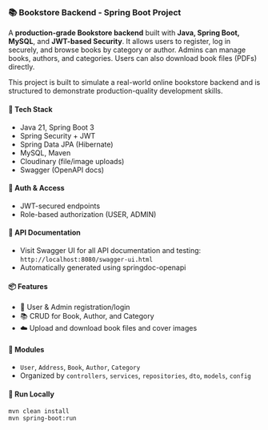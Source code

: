 ### 📚 Bookstore Backend - Spring Boot Project

A **production-grade Bookstore backend** built with **Java, Spring Boot, MySQL**, and **JWT-based Security**. It allows users to register, log in securely, and browse books by category or author. Admins can manage books, authors, and categories. Users can also download book files (PDFs) directly.

This project is built to simulate a real-world online bookstore backend and is structured to demonstrate production-quality development skills.

#### 🔧 Tech Stack

* Java 21, Spring Boot 3
* Spring Security + JWT
* Spring Data JPA (Hibernate)
* MySQL, Maven
* Cloudinary (file/image uploads)
* Swagger (OpenAPI docs)

#### 🔐 Auth & Access

* JWT-secured endpoints
* Role-based authorization (USER, ADMIN)

#### 📑 API Documentation

* Visit Swagger UI for all API documentation and testing: `http://localhost:8080/swagger-ui.html`
* Automatically generated using springdoc-openapi

#### 📦 Features

* 👥 User & Admin registration/login
* 📚 CRUD for Book, Author, and Category
* ☁️ Upload and download book files and cover images

#### 🧾 Modules

* `User`, `Address`, `Book`, `Author`, `Category`
* Organized by `controllers`, `services`, `repositories`, `dto`, `models`, `config`

#### 🚀 Run Locally

```bash
mvn clean install
mvn spring-boot:run
```
